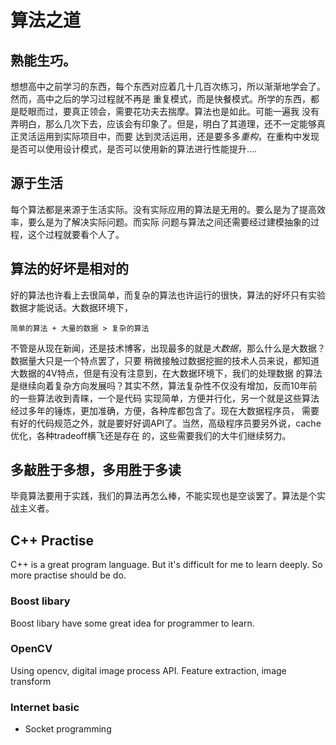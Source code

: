 # 算法之道
## 熟能生巧。
想想高中之前学习的东西，每个东西对应着几十几百次练习，所以渐渐地学会了。然而，高中之后的学习过程就不再是
重复模式，而是快餐模式。所学的东西，都是眨眼而过，要真正领会，需要花功夫去揣摩。算法也是如此。可能一遍我
没有弄明白，那么几次下去，应该会有印象了。但是，明白了其道理，还不一定能够真正灵活运用到实际项目中，而要
达到灵活运用，还是要多多*重构*，在重构中发现是否可以使用设计模式，是否可以使用新的算法进行性能提升....

## 源于生活
每个算法都是来源于生活实际。没有实际应用的算法是无用的。要么是为了提高效率，要么是为了解决实际问题。而实际
问题与算法之间还需要经过建模抽象的过程，这个过程就要看个人了。

## 算法的好坏是相对的
好的算法也许看上去很简单，而复杂的算法也许运行的很快，算法的好坏只有实验数据才能说话。大数据环境下，

    简单的算法 + 大量的数据 > 复杂的算法

不管是从现在新闻，还是技术博客，出现最多的就是*大数据*，那么什么是大数据？数据量大只是一个特点罢了，只要
稍微接触过数据挖掘的技术人员来说，都知道大数据的4V特点，但是有没有注意到，在大数据环境下，我们的处理数据
的算法是继续向着复杂方向发展吗？其实不然，算法复杂性不仅没有增加，反而10年前的一些算法收到青睐，一个是代码
实现简单，方便并行化，另一个就是这些算法经过多年的锤炼，更加准确，方便，各种库都包含了。现在大数据程序员，
需要有好的代码规范之外，就是要好好调API了。当然，高级程序员要另外说，cache优化，各种tradeoff横飞还是存在
的，这些需要我们的大牛们继续努力。

## 多敲胜于多想，多用胜于多读
毕竟算法要用于实践，我们的算法再怎么棒，不能实现也是空谈罢了。算法是个实战主义者。

## C++ Practise
C++ is a great program language. But it's difficult for
me to learn deeply. So more practise should be do.

### Boost libary
Boost libary have some great idea for programmer to learn.

### OpenCV
Using opencv, digital image process API.
Feature extraction, image transform

### Internet basic
* Socket programming